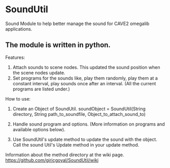 SoundUtil
=========


Sound Module to help better manage the sound for CAVE2 omegalib applications.

The module is written in python.
-----------------------------------------------------------------------------

Features: 


1. Attach sounds to scene nodes. This updated the sound position when the scene nodes update.
2. Set programs for the sounds like, play them randomly, play them at a constant interval, play sounds once after an interval. (All the current programs are listed under.)


How to use:

1.  Create an Object of SoundUtil.
      soundObject = SoundUtil(String directory, String path_to_soundfile, Object_to_attach_sound_to)

2.  Handle sound program and options. (More information on programs and available options below).

3.  Use SoundUtil's update method to update the sound with the object. Call the sound Util's Update method in your update method.   



Information about the method directory at the wiki page.
<https://github.com/giricgoyal/SoundUtil/wiki>





  

